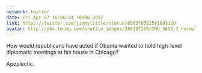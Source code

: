 ```yaml
---
network: twitter
date: Fri Apr 07 16:06:44 +0000 2017
link: https://twitter.com/jimmylittle/status/850379322581893120
avatar: http://pbs.twimg.com/profile_images/280307260/IMG_3651_2_normal.jpg
---
```


How would republicans have acted if Obama wanted to hold high-level diplomatic meetings at his house in Chicago?

Apoplectic.
